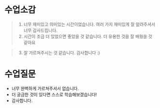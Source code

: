# 수업소감
> 1. 너무 재미있고 의미있는 시간이었습니다. 여러 가지 재미있게 잘 알려주셔서 너무 감사드립니다. 
> 2. 시간이 조금 더 있었으면 좋았을 것 같습니다. 더 유용한 것을 잘 배웠을 것 같아요

> 3. 잘 가르쳐주시는 것 같습니다. 감사합니다 :)

# 수업질문
-   너무 완벽하게 가르쳐주셔서 없습니다.
-   더 궁금한 것이 있다면 스스로 학습해보겠습니다!
-   감사합니다.
